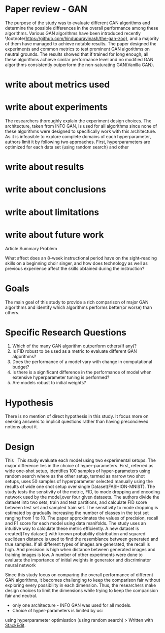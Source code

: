  # Paper review - GAN 
  The purpose of the study was to evaluate different GAN algorithms and determine the possible differences in the overall performance among these algorithms. Various GAN algorithms have been introduced recently \footnote{https://github.com/hindupuravinash/the-gan-zoo}, and a majority of them have managed to achieve notable results. The paper designed the experiments and common metrics to test prominent GAN algorithms on neutral grounds. The results showed that if trained for long enough, all these algorithms achieve similar performance level and no modified GAN algorithms consistently outperform the non-saturating GAN(Vanilla GAN). 
  # write about metrics used 

   # write about experiments 
   The researchers thoroughly explain the experiment design choices. The architecture, taken from INFO GAN, is used for all algorithms since none of these algorithms were designed to specifically work with this architecture. As it is infeasible to explore complete domains of each hyperparameter, authors limit it by following two approaches. First, hyperparameters are optimized for each data set (using random search) and other 
   
   # write about results 
   # write about conclusions 
   # write about limitations 
   # write about future work 
        
Article Summary
Problem

What affect does an 8-week instructional period have on the sight-reading skills on a beginning choir singer, and how does technology as well as previous experience affect the skills obtained during the instruction?

# Goals

The main goal of this study to provide a rich comparison of major GAN algorithms and identify which algorithms performs better(or worse)  than others. 

# Specific Research Questions

1. Which of the many GAN algorithm outperform others(If any)?
2. Is FID robust  to be used as  a metric to evaluate different   GAN algorithms?
3. Does the performance of a model vary with change in computational budget?
4. Is there is a significant difference in the performance of model when extensive hyperparameter tuning is performed?
5. Are models robust to initial weights?

# Hypothesis
There is no mention of direct hypothesis in this study. It focus more on seeking answers to implicit questions rather than having  preconcieved notions about it.
# Design
This  
This study evaluate each model using two experimental setups. The major difference lies in the choice of hyper-parameters. First, referred as wide one-shot setup, identifies 100 samples of hyper-parameters using random search where as the other setup, termed as narrow two shot setups, uses 50 samples of hyperparameter selected manually using the results of wide one shot setup over single Dataset(FASHION-MNIST).
The study tests the senstivity of the metric, FID, to mode dropping and encoding network used by the model,over four given datasets. The authors divide the dataset into two sets, train and test partitions, and calculate FID score between  test set and sampled train set. The sensitivity to mode dropping is estimated by gradually increasing the number of classes in the test set ranging from 1 to 10.
The paper approximates the values of precision, recall and F1 score for each model using data manifolds. The study uses an intuitive way to calculate these metric efficiently. A new dataset is created(Toy dataset) with known probability distribution and squared euclidean distance is used to find the resemblance between generated and true samples. If all different types of images are generated, the recall is high. And precision is high when distance between generated images and training images is low.
A number of other experiments were done to evaluate the importance of initial weights in generator and discriminator neural network



Since this study focus on comparing the overall performance of different GAN algorithms, it becomes challenging to keep the comparison fair without exploring every possibility in each dimension. Thus, the researchers make design choices to limit the dimensions while trying to keep the comparision fair and neutral.
- only one architecture - INFO GAN was used for all models. 
- Choice of hyper-parameters is limited by usi
 
 using hyperparameter optimisation (using random search)
        > Written with [StackEdit](https://stackedit.io/). 
<!--stackedit_data:
eyJoaXN0b3J5IjpbLTkwMDgwOTYyMyw1ODI1MjE2MjUsMzc4OD
kwNjI5LDQwODczMzk2NCwxNDUxNDE5OTk5LDExNzIyMDkzMjEs
MTU5NzE5NDYzNCwxNzk4ODIyODIzLDk4MTc2OTgyNyw4NzE5Mz
gyMTksNzkyNTAxNjEyLDIxMTc3MjkwNTQsLTE2OTY3MTU3MzIs
MTc2ODk4MjI0MiwyMDA5MjExNjgyLDE0Mjk4NjYyNjQsMTEyND
U1NzQzLC0xNjAxMzAwNzM3LC02NjcwODc1MSwtNDYyODAxMDM2
XX0=
-->